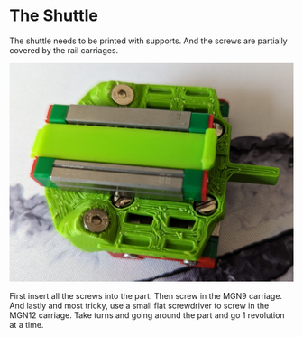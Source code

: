 # The Shuttle

The shuttle needs to be printed with supports. And the screws are partially covered by the rail carriages.

![Preview](/images/Shuttle.jpg)

First insert all the screws into the part. Then screw in the MGN9 carriage. And lastly and most tricky, use a small flat screwdriver to screw in the MGN12 carriage. Take turns and going around the part and go 1 revolution at a time.
